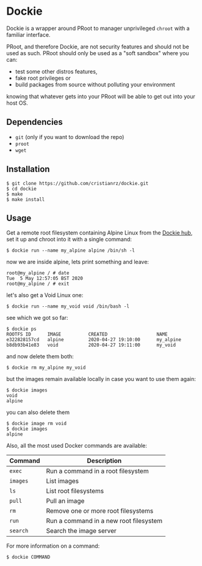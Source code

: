 # Dockie

Dockie is a wrapper around PRoot to manager unprivileged `chroot` with a
familiar interface.

PRoot, and therefore Dockie, are not security features and should not be used
as such. PRoot should only be used as a "soft sandbox" where you can:

* test some other distros features,
* fake root privileges or
* build packages from source without polluting your environment

knowing that whatever gets into your PRoot will be able to get out into your
host OS.

## Dependencies

* `git` (only if you want to download the repo)
* `proot`
* `wget`

## Installation

```
$ git clone https://github.com/cristianrz/dockie.git
$ cd dockie
$ make
$ make install
```

## Usage

Get a remote root filesystem containing Alpine Linux from the
[Dockie hub](https://github.com/cristianrz/dockie-hub/tree/master/library),
set it up and chroot into it with a single command:

```
$ dockie run --name my_alpine alpine /bin/sh -l
```

now we are inside alpine, lets print something and leave:

```
root@my_alpine / # date
Tue  5 May 12:57:05 BST 2020
root@my_alpine / # exit
```

let's also get a Void Linux one:

```
$ dockie run --name my_void void /bin/bash -l
```

see which we got so far:

```
$ dockie ps
ROOTFS ID      IMAGE          CREATED                  NAME
e322828157cd   alpine         2020-04-27 19:10:00      my_alpine
b8db93b41e83   void           2020-04-27 19:11:00      my_void
```

and now delete them both:

```
$ dockie rm my_alpine my_void
```

but the images remain available locally in case you want to use them again:

```
$ dockie images
void
alpine
```

you can also delete them

```
$ dockie image rm void
$ dockie images
alpine
```

Also, all the most used Docker commands are available:

| **Command** | **Description**                        |
| ---         | ---                                    |
| `exec`      | Run a command in a root filesystem     |
| `images`    | List images                            |
| `ls`        | List root filesystems                  |
| `pull`      | Pull an image                          |
| `rm`        | Remove one or more root filesystems    |
| `run`       | Run a command in a new root filesystem |
| `search`    | Search the image server                |

For more information on a command:

```
$ dockie COMMAND
```

